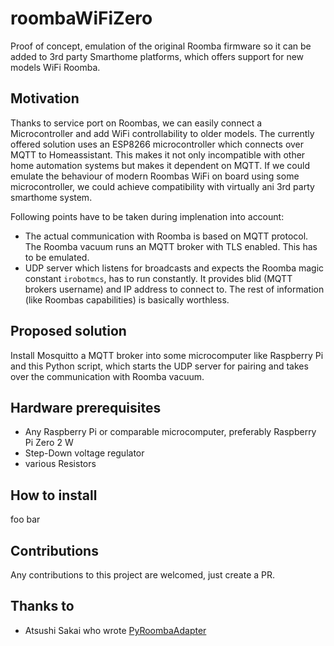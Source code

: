 # roombaWiFiZero

Proof of concept, emulation of the original Roomba firmware so it can be added to 3rd party Smarthome platforms, which offers support for new models WiFi Roomba.

## Motivation
Thanks to service port on Roombas, we can easily connect a Microcontroller and add WiFi controllability to older models. The currently offered solution uses an ESP8266 microcontroller which connects over MQTT to Homeassistant. This makes it not only incompatible with other home automation systems but makes it dependent on MQTT. If we could emulate the behaviour of modern Roombas WiFi on board using some microcontroller, we could achieve compatibility with virtually ani 3rd party smarthome system.

Following points have to be taken during implenation into account:

- The actual communication with Roomba is based on MQTT protocol. The Roomba vacuum runs an MQTT broker with TLS enabled. This has to be emulated.  
- UDP server which listens for broadcasts and expects the Roomba magic constant `irobotmcs`, has to run constantly. It provides blid (MQTT brokers username) and IP address to connect to. The rest of information (like Roombas capabilities) is basically worthless.

## Proposed solution
Install Mosquitto a MQTT broker into some microcomputer like Raspberry Pi and this Python script, which starts the UDP server for pairing and takes over the communication with Roomba vacuum.

## Hardware prerequisites
- Any Raspberry Pi or comparable microcomputer, preferably Raspberry Pi Zero 2 W
- Step-Down voltage regulator
- various Resistors


## How to install
foo bar

## Contributions
Any contributions to this project are welcomed, just create a PR.

## Thanks to
- Atsushi Sakai who wrote [PyRoombaAdapter](https://github.com/AtsushiSakai/PyRoombaAdapter)
